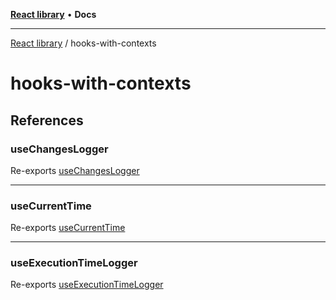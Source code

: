 [**React library**](../index.md) • **Docs**

***

[React library](../modules.md) / hooks-with-contexts

# hooks-with-contexts

## References

### useChangesLogger

Re-exports [useChangesLogger](useChangesLogger/functions/useChangesLogger.md)

***

### useCurrentTime

Re-exports [useCurrentTime](useCurrentTime/functions/useCurrentTime.md)

***

### useExecutionTimeLogger

Re-exports [useExecutionTimeLogger](useExecutionTimeLogger/functions/useExecutionTimeLogger.md)
